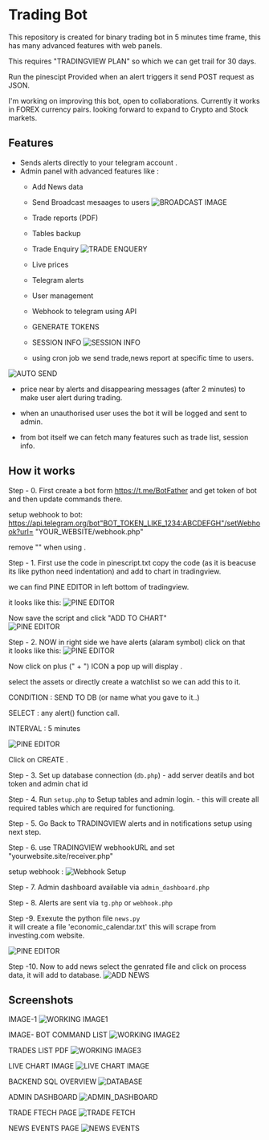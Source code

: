 # Trading Bot

This repository is created for binary trading bot in 5 minutes time frame, this has many advanced features with web panels.

This requires "TRADINGVIEW PLAN" so which we can get trail for 30 days. 

Run the pinescipt Provided when an alert triggers it send POST request as JSON.

I'm working on improving this bot, open to collaborations. 
Currently it works in FOREX currency pairs. looking forward to expand to Crypto and Stock markets.


## Features
- Sends alerts directly to your telegram account . 
- Admin panel with advanced features like :
  	- Add News data
  	- Send Broadcast mesaages to users 
![BROADCAST IMAGE](images/broadcast.png)
	
	- Trade reports (PDF)
   	- Tables backup

   	- Trade Enquiry
![TRADE ENQUERY](images/trade_enquery.png)

   	- Live prices
	- Telegram alerts
	- User management
 	- Webhook to telegram using API
    - GENERATE TOKENS
    - SESSION INFO 
![SESSION INFO](images/session_info.png)

	- using cron job we send trade,news report at specific time to users.
	
![AUTO SEND](images/autosend.png)

- price near by alerts and disappearing messages (after 2 minutes) to make user alert during trading.

	
- when an unauthorised user uses the bot it will be logged and sent to admin.
- from bot itself we can fetch many features such as trade list, session info.

## How it works

Step - 0. First create a bot form https://t.me/BotFather and get token of bot and then update commands there. 

setup webhook to bot: 
https://api.telegram.org/bot"BOT_TOKEN_LIKE_1234:ABCDEFGH"/setWebhook?url= "YOUR_WEBSITE/webhook.php"


remove "" when using . 


Step - 1. First use the code in pinescript.txt copy the code (as it is beacuse its like python need indentation) and add to chart in tradingview.  
	
we can find PINE EDITOR in left bottom of tradingview.  

it looks like this: ![PINE EDITOR](images/pinescript.png)  


Now save the script and click "ADD TO CHART"  
![PINE EDITOR](images/pinescript_save.png)  

	
Step - 2. NOW in right side we have alerts (alaram symbol) click on that  
it looks like this: ![PINE EDITOR](images/alerts_icon.png)  

Now click on plus (" + ") ICON a pop up will display .   

select the assets or directly create a watchlist so we can add this to it.   


CONDITION : SEND TO DB (or name what you gave to it..)  

SELECT : any alert() function call.  

INTERVAL : 5 minutes   

![PINE EDITOR](images/alert_setup.png)  
 

Click on CREATE  .     


Step - 3. Set up database connection (`db.php`)
   	- add server deatils and bot token and admin chat id 


Step - 4. Run `setup.php` to Setup tables and admin login.
   	- this will create all required tables which are required for functioning.

Step - 5. Go Back to TRADINGVIEW alerts and in notifications setup using next step.

Step - 6. use TRADINGVIEW webhookURL and set "yourwebsite.site/receiver.php" 

setup webhook : ![Webhook Setup](images/webhook.png)

Step - 7. Admin dashboard available via `admin_dashboard.php`

Step - 8. Alerts are sent via `tg.php` or `webhook.php`

Step -9. Exexute the python file `news.py`  
it will create a file 'economic_calendar.txt' this will scrape from investing.com website.

![PINE EDITOR](images/news_scraping.png)   


Step -10.  Now to add news select the genrated file and click on process data, it will add to database. 
![ADD NEWS](images/add_news.png)


## Screenshots
IMAGE-1 ![WORKING IMAGE1](images/1.png)


IMAGE- BOT COMMAND LIST ![WORKING IMAGE2](images/2.png)


TRADES LIST PDF  ![WORKING IMAGE3](images/3.png)


LIVE CHART IMAGE ![LIVE CHART IMAGE ](images/LIVECHART.png)


BACKEND SQL OVERVIEW ![DATABASE](images/SQL.png)


ADMIN DASHBOARD ![ADMIN_DASHBOARD](images/ADMIN_DASHBOARD.png)


TRADE FTECH PAGE ![TRADE FETCH](images/trade_fetch.png)


NEWS EVENTS PAGE ![NEWS EVENTS](images/NEWS.png)


